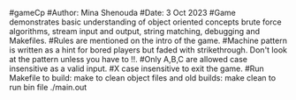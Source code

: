 #gameCp
#Author: Mina Shenouda
#Date: 3 Oct 2023
#Game demonstrates basic understanding of object oriented concepts
brute force algorithms, stream input and output, string matching, debugging and Makefiles.
#Rules are mentioned on the intro of the game.
#Machine pattern is written as a hint for bored players but faded with strikethrough. Don't look at the pattern unless you have to !!. 
#Only A,B,C are allowed case insensitive as a valid input.
#X case insensitive to exit the game.
#Run Makefile
    to build: make
    to clean object files and old builds: make clean
    to run bin file ./main.out  

